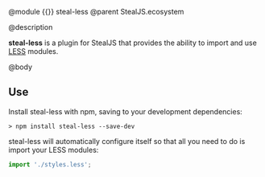 @module {{}} steal-less
@parent StealJS.ecosystem

@description

**steal-less** is a plugin for StealJS that provides the ability to import and use 
 [LESS](http://lesscss.org) modules.

@body

## Use

Install steal-less with npm, saving to your development dependencies:

```
> npm install steal-less --save-dev
```

steal-less will automatically configure itself so that all you need to do is import your LESS modules:

```js
import './styles.less';
```
